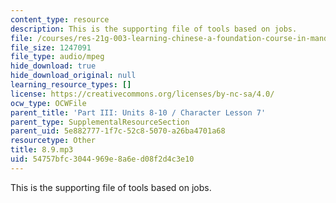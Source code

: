 ```yaml
---
content_type: resource
description: This is the supporting file of tools based on jobs.
file: /courses/res-21g-003-learning-chinese-a-foundation-course-in-mandarin-spring-2011/54757bfc3044969e8a6ed08f2d4c3e10_8.9.mp3
file_size: 1247091
file_type: audio/mpeg
hide_download: true
hide_download_original: null
learning_resource_types: []
license: https://creativecommons.org/licenses/by-nc-sa/4.0/
ocw_type: OCWFile
parent_title: 'Part III: Units 8-10 / Character Lesson 7'
parent_type: SupplementalResourceSection
parent_uid: 5e882777-1f7c-52c8-5070-a26ba4701a68
resourcetype: Other
title: 8.9.mp3
uid: 54757bfc-3044-969e-8a6e-d08f2d4c3e10
---
```

This is the supporting file of tools based on jobs.